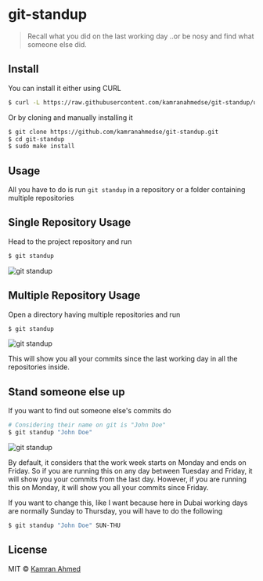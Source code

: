 # git-standup

> Recall what you did on the last working day ..or be nosy and find what someone else did.

## Install

You can install it either using CURL

```bash
$ curl -L https://raw.githubusercontent.com/kamranahmedse/git-standup/upgrade/installer.sh | sudo sh
```

Or by cloning and manually installing it

```bash
$ git clone https://github.com/kamranahmedse/git-standup.git
$ cd git-standup
$ sudo make install
```

## Usage

All you have to do is run `git standup` in a repository or a folder containing multiple repositories

## Single Repository Usage

Head to the project repository and run

```bash
$ git standup
```

![git standup](http://i.imgur.com/wyo4s9E.gif)

## Multiple Repository Usage
Open a directory having multiple repositories and run

```bash
$ git standup
```

![git standup](http://i.imgur.com/RT25cT9.gif)

This will show you all your commits since the last working day in all the repositories inside. 


## Stand someone else up

If you want to find out someone else's commits do

```bash
# Considering their name on git is "John Doe"
$ git standup "John Doe"
```
![git standup](http://i.imgur.com/N6r3SXA.gif)


By default, it considers that the work week starts on Monday and ends on Friday. So if you are running this on any day between Tuesday and Friday, it will show you your commits from the last day. However, if you are running this on Monday, it will show you all your commits since Friday.

If you want to change this, like I want because here in Dubai working days are normally Sunday to Thursday, you will have to do the following

```bash
$ git standup "John Doe" SUN-THU
```

## License

MIT © [Kamran Ahmed](http://kamranahmed.info)
